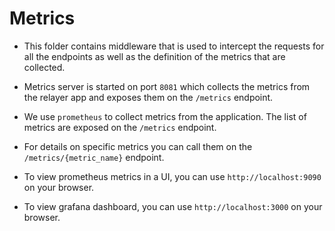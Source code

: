 # Metrics

- This folder contains middleware that is used to intercept the requests for all the endpoints as well as the definition of the metrics that are collected.

- Metrics server is started on port `8081` which collects the metrics from the relayer app and exposes them on the `/metrics` endpoint.

- We use `prometheus` to collect metrics from the application. The list of metrics are exposed on the `/metrics` endpoint.

- For details on specific metrics you can call them on the `/metrics/{metric_name}` endpoint.

- To view prometheus metrics in a UI, you can use `http://localhost:9090` on your browser.

- To view grafana dashboard, you can use `http://localhost:3000` on your browser.
